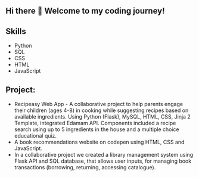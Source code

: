 ## Hi there 👋 Welcome to my coding journey!

## Skills
* Python
* SQL
* CSS
* HTML
* JavaScript

## Project:
* Recipeasy Web App - A collaborative project to help parents engage their children (ages 4-8) in cooking while suggesting recipes based on available ingredients. Using Python (Flask), MySQL, HTML, CSS, Jinja 2 Template, integrated Edamam API. Components included a recipe search using up to 5 ingredients in the house and a multiple choice educational quiz.
* A book recommendations website on codepen using HTML, CSS and JavaScript.
* In a collaborative project we created a library management system using Flask API and SQL database, that allows user inputs, for managing book transactions (borrowing, returning, accessing catalogue).

<!--
**ElinorE23/ElinorE23** is a ✨ _special_ ✨ repository because its `README.md` (this file) appears on your GitHub profile.

Here are some ideas to get you started:

- 🔭 I’m currently working on ...
- 🌱 I’m currently learning ...
- 👯 I’m looking to collaborate on ...
- 🤔 I’m looking for help with ...
- 💬 Ask me about ...
- 📫 How to reach me: ...
- 😄 Pronouns: ...
- ⚡ Fun fact: ...
-->
